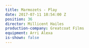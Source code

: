 ```yaml
---
title: Marmozets - Play
date: 2017-07-11 18:54:00 Z
position: 36
director: Millicent Hailes
production-company: Greatcoat Films
equipment: Arri Alexa
is-shown: false
---
```


